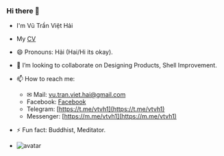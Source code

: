 ### Hi there 👋
- I'm Vũ Trần Việt Hải
- My [CV](cv.pdf) 
- 😄 Pronouns: Hải (Hai/Hi its okay).
- 👯 I’m looking to collaborate on Designing Products, Shell Improvement.
- 📫 How to reach me:
  -  ✉ Mail: [vu.tran.viet.hai@gmail.com](mailto:vu.tran.viet.hai@gmail.com)
  - Facebook: [Facebook](https://fb.com/vtvh1)
  - Telegram: [https://t.me/vtvh1](https://t.me/vtvh1)
  - Messenger: [https://m.me/vtvh1](https://m.me/vtvh1)
- ⚡ Fun fact: Buddhist, Meditator.

- ![avatar](https://avatars3.githubusercontent.com/u/44681077?size=420)
